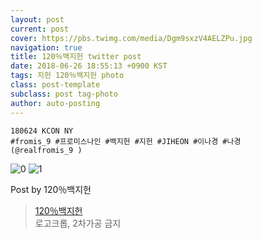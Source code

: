 ```yaml
---
layout: post
current: post
cover: https://pbs.twimg.com/media/Dgm9sxzV4AELZPu.jpg
navigation: true
title: 120％백지헌 twitter post
date: 2018-06-26 18:55:13 +0900 KST
tags: 지헌 120％백지헌 photo
class: post-template
subclass: post tag-photo
author: auto-posting
---
```


```  
180624 KCON NY  
#fromis_9 #프로미스나인 #백지헌 #지헌 #JIHEON #이나경 #나경  
(@realfromis_9 )  

```

![0](https://pbs.twimg.com/media/Dgm94iTUwAAPp13.jpg)
![1](https://pbs.twimg.com/media/Dgm9sxzV4AELZPu.jpg)


Post by 120％백지헌

> [120％백지헌](https://twitter.com/JIHEON_120)  
  로고크롭, 2차가공 금지